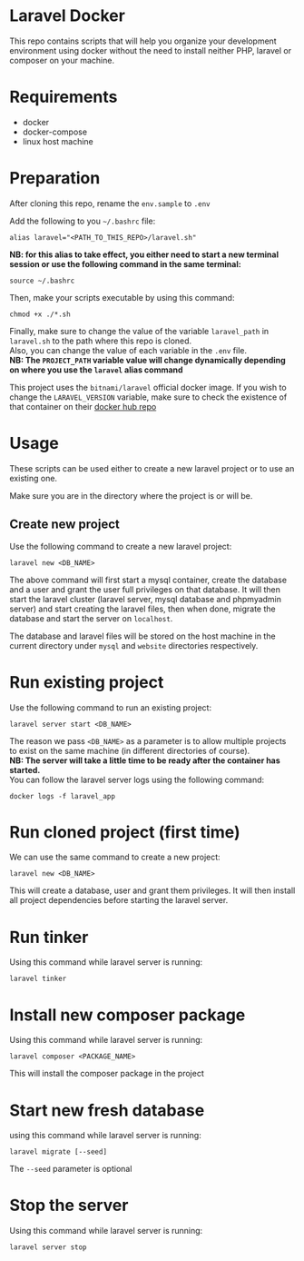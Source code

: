 # Laravel Docker
This repo contains scripts that will help you organize your development environment using docker without the need to install neither PHP, laravel or composer on your machine.

# Requirements
- docker
- docker-compose
- linux host machine

# Preparation

After cloning this repo, rename the `env.sample` to `.env`

Add the following to you `~/.bashrc` file:
```
alias laravel="<PATH_TO_THIS_REPO>/laravel.sh"
```
**NB: for this alias to take effect, you either need to start a new terminal session or use the following command in the same terminal:**
```
source ~/.bashrc
```

Then, make your scripts executable by using this command:
```
chmod +x ./*.sh
```

Finally, make sure to change the value of the variable `laravel_path` in `laravel.sh` to the path where this repo is cloned.  
Also, you can change the value of each variable in the `.env` file.  
**NB: The `PROJECT_PATH` variable value will change dynamically depending on where you use the `laravel` alias command**

This project uses the `bitnami/laravel` official docker image. If you wish to change the `LARAVEL_VERSION` variable, make sure to check the existence of that container on their [docker hub repo](https://hub.docker.com/r/bitnami/laravel)

# Usage

These scripts can be used either to create a new laravel project or to use an existing one.

Make sure you are in the directory where the project is or will be.
## Create new project
Use the following command to create a new laravel project:
```
laravel new <DB_NAME>
```

The above command will first start a mysql container, create the database and a user and grant the user full privileges on that database.
It will then start the laravel cluster (laravel server, mysql database and phpmyadmin server) and start creating the laravel files, then when done, migrate the database and start the server on `localhost`. 

The database and laravel files will be stored on the host machine in the current directory under `mysql` and `website` directories respectively.

# Run existing project
Use the following command to run an existing project:
```
laravel server start <DB_NAME>
```

The reason we pass `<DB_NAME>` as a parameter is to allow multiple projects to exist on the same machine (in different directories of course).  
**NB: The server will take a little time to be ready after the container has started.**  
You can follow the laravel server logs using the following command:
```
docker logs -f laravel_app
```

# Run cloned project (first time)
We can use the same command to create a new project:
```
laravel new <DB_NAME>
```

This will create a database, user and grant them privileges. It will then install all project dependencies before starting the laravel server.

# Run tinker
Using this command while laravel server is running:
```
laravel tinker
```

# Install new composer package
Using this command while laravel server is running:
```
laravel composer <PACKAGE_NAME>
```

This will install the composer package in the project

# Start new fresh database
using this command while laravel server is running:
```
laravel migrate [--seed]
```

The `--seed` parameter is optional

# Stop the server
Using this command while laravel server is running:
```
laravel server stop
```